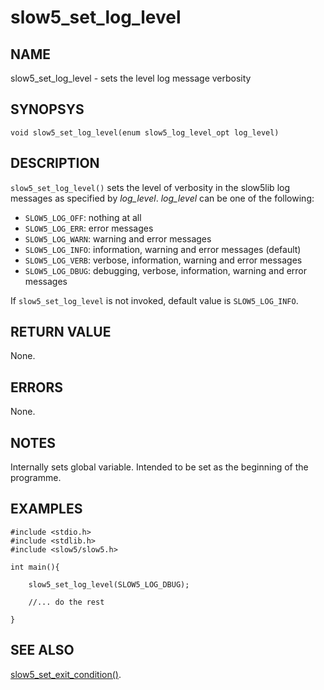 # slow5_set_log_level

## NAME

slow5_set_log_level - sets the level log message verbosity

## SYNOPSYS

`void slow5_set_log_level(enum slow5_log_level_opt log_level)`

## DESCRIPTION

`slow5_set_log_level()` sets the level of verbosity in the slow5lib log messages as specified by *log_level*. *log_level* can be one of the following:

- `SLOW5_LOG_OFF`:  nothing at all
- `SLOW5_LOG_ERR`:  error messages
- `SLOW5_LOG_WARN`: warning and error messages
- `SLOW5_LOG_INFO`: information, warning and error messages (default)
- `SLOW5_LOG_VERB`: verbose, information, warning and error messages
- `SLOW5_LOG_DBUG`: debugging, verbose, information, warning and error messages

If `slow5_set_log_level` is not invoked,  default value is `SLOW5_LOG_INFO`.

## RETURN VALUE

None.

## ERRORS

None.


## NOTES

Internally sets global variable. Intended to be set as the beginning of the programme.

## EXAMPLES

```
#include <stdio.h>
#include <stdlib.h>
#include <slow5/slow5.h>

int main(){

	slow5_set_log_level(SLOW5_LOG_DBUG);

	//... do the rest

}
```

## SEE ALSO
[slow5_set_exit_condition()](slow5_set_exit_condition.md).
